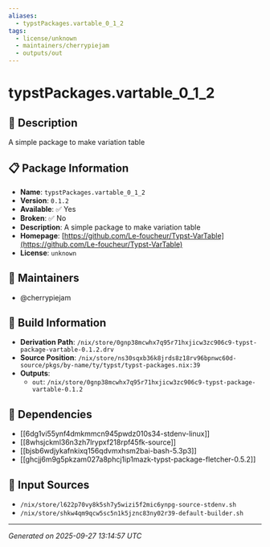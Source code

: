```yaml
---
aliases:
  - typstPackages.vartable_0_1_2
tags:
  - license/unknown
  - maintainers/cherrypiejam
  - outputs/out
---
```


# typstPackages.vartable_0_1_2

## 📝 Description

A simple package to make variation table

## 📋 Package Information

- **Name**: `typstPackages.vartable_0_1_2`
- **Version**: `0.1.2`
- **Available**: ✅ Yes
- **Broken**: ✅ No
- **Description**: A simple package to make variation table
- **Homepage**: [https://github.com/Le-foucheur/Typst-VarTable](https://github.com/Le-foucheur/Typst-VarTable)
- **License**: `unknown`
## 👥 Maintainers

- @cherrypiejam


## 🔧 Build Information

- **Derivation Path**: `/nix/store/0gnp38mcwhx7q95r71hxjicw3zc906c9-typst-package-vartable-0.1.2.drv`
- **Source Position**: `/nix/store/ns30sqxb36k8jrds8z18rv96bpnwc60d-source/pkgs/by-name/ty/typst/typst-packages.nix:39`
- **Outputs**:
  - `out`:  `/nix/store/0gnp38mcwhx7q95r71hxjicw3zc906c9-typst-package-vartable-0.1.2`

## 🔗 Dependencies

- [[6dg1vi55ynf4dmkmmcn945pwdz010s34-stdenv-linux]]
- [[8whsjckml36n3zh7lrypxf218rpf45fk-source]]
- [[bjsb6wdjykafnkixq156qdvmxhsm2bai-bash-5.3p3]]
- [[ghcjj6m9g5pkzam027a8phcj1ip1mazk-typst-package-fletcher-0.5.2]]

## 📁 Input Sources

- `/nix/store/l622p70vy8k5sh7y5wizi5f2mic6ynpg-source-stdenv.sh`
- `/nix/store/shkw4qm9qcw5sc5n1k5jznc83ny02r39-default-builder.sh`

---
*Generated on 2025-09-27 13:14:57 UTC*
